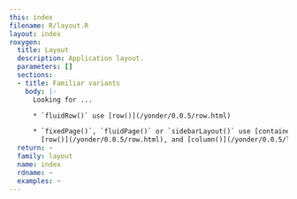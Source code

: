 ```yaml
---
this: index
filename: R/layout.R
layout: index
roxygen:
  title: Layout
  description: Application layout.
  parameters: []
  sections:
  - title: Familiar variants
    body: |-
      Looking for ...

      * `fluidRow()` use [row()](/yonder/0.0.5/row.html)

      * `fixedPage()`, `fluidPage()` or `sidebarLayout()` use [container()](/yonder/0.0.5/container.html),
        [row()](/yonder/0.0.5/row.html), and [column()](/yonder/0.0.5/layout/column.html)
  return: ~
  family: layout
  name: index
  rdname: ~
  examples: ~
---
```

